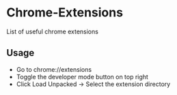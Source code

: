 # Chrome-Extensions
List of useful chrome extensions

## Usage
- Go to chrome://extensions
- Toggle the developer mode button on top right 
- Click Load Unpacked -> Select the extension directory
